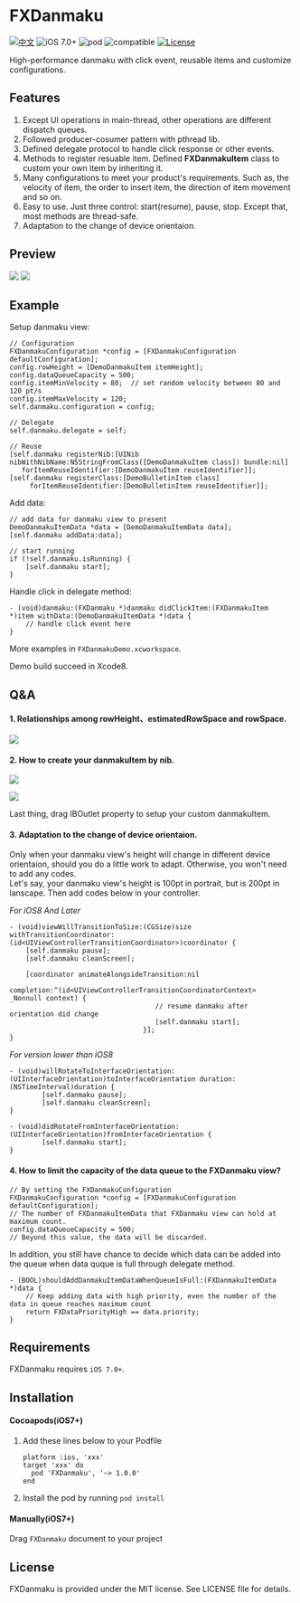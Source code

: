 # FXDanmaku

[![中文](https://img.shields.io/badge/%E4%B8%AD%E6%96%87-Readme-lightgrey.svg)](http://www.jianshu.com/p/42a665b1731d)
![iOS 7.0+](https://img.shields.io/badge/iOS-7.0%2B-orange.svg)
![pod](https://img.shields.io/badge/Cocoapods-v1.0.4-blue.svg)
![compatible](https://img.shields.io/badge/Compatible-Objective--C%2FSwift-yellow.svg)
[![License](https://img.shields.io/badge/License-MIT-green.svg)](https://github.com/ShawnFoo/FXDanmaku/blob/master/LICENSE)



High-performance danmaku with click event, reusable items and customize configurations.

## Features

1. Except UI operations in main-thread, other operations are different dispatch queues.
2. Followed producer-cosumer pattern with pthread lib.
3. Defined delegate protocol to handle click response or other events.
4. Methods to register resuable item. Defined **FXDanmakuItem** class to custom your own item by inheriting it.
5. Many configurations to meet your product's requirements. Such as, the velocity of item, the order to insert item, the direction of item movement and so on.
6. Easy to use. Just three control: start(resume), pause, stop. Except that, most methods are thread-safe.
7. Adaptation to the change of device orientaion.

## Preview

![](https://github.com/ShawnFoo/FXDanmaku/blob/master/Images/preview1.gif?raw=true) 
![](https://github.com/ShawnFoo/FXDanmaku/blob/master/Images/preview2.gif?raw=true)

## Example

Setup danmaku view:

```
// Configuration
FXDanmakuConfiguration *config = [FXDanmakuConfiguration defaultConfiguration];
config.rowHeight = [DemoDanmakuItem itemHeight];
config.dataQueueCapacity = 500;
config.itemMinVelocity = 80;  // set random velocity between 80 and 120 pt/s
config.itemMaxVelocity = 120;
self.danmaku.configuration = config;

// Delegate
self.danmaku.delegate = self;

// Reuse
[self.danmaku registerNib:[UINib nibWithNibName:NSStringFromClass([DemoDanmakuItem class]) bundle:nil]
   forItemReuseIdentifier:[DemoDanmakuItem reuseIdentifier]];
[self.danmaku registerClass:[DemoBulletinItem class] 
     forItemReuseIdentifier:[DemoBulletinItem reuseIdentifier]];
```
Add data:

```
// add data for danmaku view to present
DemoDanmakuItemData *data = [DemoDanmakuItemData data];
[self.danmaku addData:data];

// start running
if (!self.danmaku.isRunning) {
	[self.danmaku start];
}
```
Handle click in delegate method:

```
- (void)danmaku:(FXDanmaku *)danmaku didClickItem:(FXDanmakuItem *)item withData:(DemoDanmakuItemData *)data {
	// handle click event here
}
```
More examples in `FXDanmakuDemo.xcworkspace`. 

Demo build succeed in Xcode8.

## Q&A
#### 1. Relationships among rowHeight、estimatedRowSpace and rowSpace.
![](http://wx3.sinaimg.cn/large/9161297cgy1fcyktlu5gnj20k80b475g.jpg)

#### 2. How to create your danmakuItem by nib.
![](http://wx1.sinaimg.cn/large/9161297cgy1fd35qtq40mj20d104zmxq.jpg)

![](http://wx3.sinaimg.cn/large/9161297cgy1fd35qu2f5hj20bl08lt9l.jpg)

Last thing, drag IBOutlet property to setup your custom danmakuItem.

#### 3. Adaptation to the change of device orientaion.

Only when your danmaku view's height will change in different device orientaion, should you do a little work to adapt. Otherwise, you won't need to add any codes.	
Let's say, your danmaku view's height is 100pt in portrait, but is 200pt in lanscape. Then add codes below in your controller.
	
*For iOS8 And Later*

	- (void)viewWillTransitionToSize:(CGSize)size withTransitionCoordinator:(id<UIViewControllerTransitionCoordinator>)coordinator {
    	[self.danmaku pause];
    	[self.danmaku cleanScreen];
    
    	[coordinator animateAlongsideTransition:nil
									 completion:^(id<UIViewControllerTransitionCoordinatorContext>  _Nonnull context) {
                                     	// resume danmaku after orientation did change
                                     	[self.danmaku start];
                                 	 }];
	}
		
*For version lower than iOS8*

	- (void)willRotateToInterfaceOrientation:(UIInterfaceOrientation)toInterfaceOrientation duration:(NSTimeInterval)duration {
    		[self.danmaku pause];
    		[self.danmaku cleanScreen];
	}
		
	- (void)didRotateFromInterfaceOrientation:(UIInterfaceOrientation)fromInterfaceOrientation {
    		[self.danmaku start];
	}
	
#### 4. How to limit the capacity of the data queue to the FXDanmaku view?

```
// By setting the FXDanmakuConfiguration
FXDanmakuConfiguration *config = [FXDanmakuConfiguration defaultConfiguration];
// The number of FXDanmakuItemData that FXDanmaku view can hold at maximum count. 
config.dataQueueCapacity = 500;
// Beyond this value, the data will be discarded.
```
In addition, you still have chance to decide which data can be added into the queue when data quque is full through delegate method.

```
- (BOOL)shouldAddDanmakuItemDataWhenQueueIsFull:(FXDanmakuItemData *)data {
	// Keep adding data with high priority, even the number of the data in queue reaches maximum count
	return FXDataPriorityHigh == data.priority;
}
```

## Requirements
FXDanmaku requires `iOS 7.0+`.

## Installation
#### Cocoapods(iOS7+)

1. Add these lines below to your Podfile 
	
	```
	platform :ios, 'xxx'
	target 'xxx' do
	  pod 'FXDanmaku', '~> 1.0.0'
	end
	```
2. Install the pod by running `pod install`

#### Manually(iOS7+)
Drag `FXDanmaku` document to your project

## License
FXDanmaku is provided under the MIT license. See LICENSE file for details.


